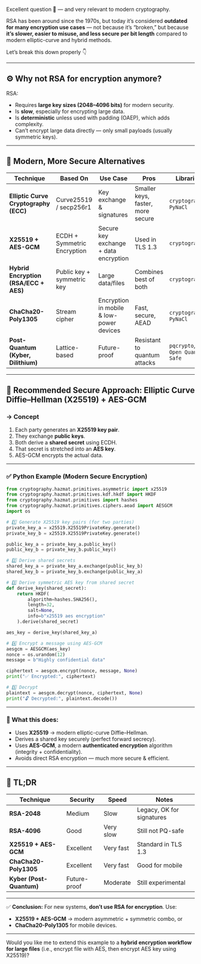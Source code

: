 Excellent question 🔐 — and very relevant to modern cryptography.

RSA has been around since the 1970s, but today it’s considered **outdated for many encryption use cases** — not because it’s “broken,” but because **it’s slower, easier to misuse, and less secure per bit length** compared to modern elliptic-curve and hybrid methods.

Let’s break this down properly 👇

---

## ⚙️ Why not RSA for encryption anymore?

RSA:

* Requires **large key sizes (2048–4096 bits)** for modern security.
* Is **slow**, especially for encrypting large data.
* Is **deterministic** unless used with padding (OAEP), which adds complexity.
* Can’t encrypt large data directly — only small payloads (usually symmetric keys).

---

## 🧠 Modern, More Secure Alternatives

| Technique                             | Based On                    | Use Case                                 | Pros                              | Libraries                       |
| ------------------------------------- | --------------------------- | ---------------------------------------- | --------------------------------- | ------------------------------- |
| **Elliptic Curve Cryptography (ECC)** | Curve25519 / secp256r1      | Key exchange & signatures                | Smaller keys, faster, more secure | `cryptography`, `PyNaCl`        |
| **X25519 + AES-GCM**                  | ECDH + Symmetric Encryption | Secure key exchange + data encryption    | Used in TLS 1.3                   | `cryptography`                  |
| **Hybrid Encryption (RSA/ECC + AES)** | Public key + symmetric key  | Large data/files                         | Combines best of both             | `cryptography`                  |
| **ChaCha20-Poly1305**                 | Stream cipher               | Encryption in mobile & low-power devices | Fast, secure, AEAD                | `cryptography`, `PyNaCl`        |
| **Post-Quantum (Kyber, Dilithium)**   | Lattice-based               | Future-proof                             | Resistant to quantum attacks      | `pqcrypto`, `Open Quantum Safe` |

---

## 🧩 Recommended Secure Approach: **Elliptic Curve Diffie–Hellman (X25519) + AES-GCM**

### → Concept

1. Each party generates an **X25519 key pair**.
2. They exchange **public keys**.
3. Both derive a **shared secret** using ECDH.
4. That secret is stretched into an **AES key**.
5. AES-GCM encrypts the actual data.

---

### ✅ Python Example (Modern Secure Encryption)

```python
from cryptography.hazmat.primitives.asymmetric import x25519
from cryptography.hazmat.primitives.kdf.hkdf import HKDF
from cryptography.hazmat.primitives import hashes
from cryptography.hazmat.primitives.ciphers.aead import AESGCM
import os

# 1️⃣ Generate X25519 key pairs (for two parties)
private_key_a = x25519.X25519PrivateKey.generate()
private_key_b = x25519.X25519PrivateKey.generate()

public_key_a = private_key_a.public_key()
public_key_b = private_key_b.public_key()

# 2️⃣ Derive shared secrets
shared_key_a = private_key_a.exchange(public_key_b)
shared_key_b = private_key_b.exchange(public_key_a)

# 3️⃣ Derive symmetric AES key from shared secret
def derive_key(shared_secret):
    return HKDF(
        algorithm=hashes.SHA256(),
        length=32,
        salt=None,
        info=b"x25519 aes encryption"
    ).derive(shared_secret)

aes_key = derive_key(shared_key_a)

# 4️⃣ Encrypt a message using AES-GCM
aesgcm = AESGCM(aes_key)
nonce = os.urandom(12)
message = b"Highly confidential data"

ciphertext = aesgcm.encrypt(nonce, message, None)
print("✅ Encrypted:", ciphertext)

# 5️⃣ Decrypt
plaintext = aesgcm.decrypt(nonce, ciphertext, None)
print("🔓 Decrypted:", plaintext.decode())
```

---

### 🧩 What this does:

* Uses **X25519** → modern elliptic-curve Diffie–Hellman.
* Derives a shared key securely (perfect forward secrecy).
* Uses **AES-GCM**, a modern **authenticated encryption** algorithm (integrity + confidentiality).
* Avoids direct RSA encryption — much more secure & efficient.

---

## 🧠 TL;DR

| Technique                | Security     | Speed     | Notes                     |
| ------------------------ | ------------ | --------- | ------------------------- |
| **RSA-2048**             | Medium       | Slow      | Legacy, OK for signatures |
| **RSA-4096**             | Good         | Very slow | Still not PQ-safe         |
| **X25519 + AES-GCM**     | Excellent    | Very fast | Standard in TLS 1.3       |
| **ChaCha20-Poly1305**    | Excellent    | Very fast | Good for mobile           |
| **Kyber (Post-Quantum)** | Future-proof | Moderate  | Still experimental        |

---

✅ **Conclusion:**
For new systems, **don’t use RSA for encryption**.
Use:

* **X25519 + AES-GCM** → modern asymmetric + symmetric combo, or
* **ChaCha20-Poly1305** for mobile devices.

---

Would you like me to extend this example to a **hybrid encryption workflow for large files** (i.e., encrypt file with AES, then encrypt AES key using X25519)?
